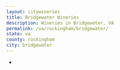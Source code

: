 ```yaml
---
layout: citywineries
title: Bridgewater Wineries
description: Wineries in Bridgewater, VA
permalink: /va/rockingham/bridgewater/
state: va
county: rockingham
city: bridgewater
---
```

-
